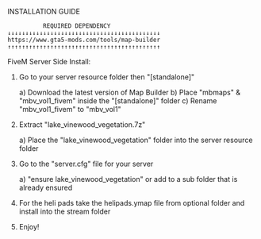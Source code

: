 INSTALLATION GUIDE

		      REQUIRED DEPENDENCY
	↓↓↓↓↓↓↓↓↓↓↓↓↓↓↓↓↓↓↓↓↓↓↓↓↓↓↓↓↓↓↓↓↓↓↓↓↓↓↓↓↓↓↓
	https://www.gta5-mods.com/tools/map-builder
	↑↑↑↑↑↑↑↑↑↑↑↑↑↑↑↑↑↑↑↑↑↑↑↑↑↑↑↑↑↑↑↑↑↑↑↑↑↑↑↑↑↑↑


FiveM Server Side Install:

1) Go to your server resource folder then "[standalone]"

	a) Download the latest version of Map Builder
	b) Place "mbmaps" & "mbv_vol1_fivem" inside the "[standalone]" folder 
	c) Rename "mbv_vol1_fivem" to "mbv_vol1"

2) Extract "lake_vinewood_vegetation.7z"
	
	a) Place the "lake_vinewood_vegetation" folder into the server resource folder

3) Go to the "server.cfg" file for your server

	a) "ensure lake_vinewood_vegetation" or add to a sub folder that is already ensured

4) For the heli pads take the helipads.ymap file from optional folder and install into the stream folder

5) Enjoy!
